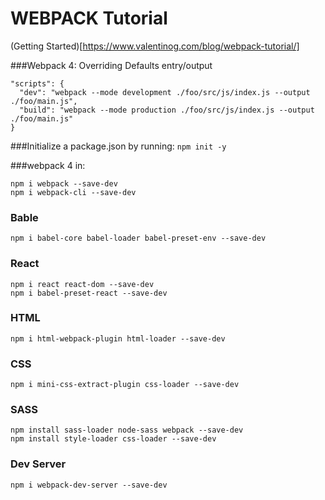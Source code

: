 # WEBPACK Tutorial

(Getting Started)[https://www.valentinog.com/blog/webpack-tutorial/]


###Webpack 4: Overriding Defaults entry/output

```
"scripts": {
  "dev": "webpack --mode development ./foo/src/js/index.js --output ./foo/main.js",
  "build": "webpack --mode production ./foo/src/js/index.js --output ./foo/main.js"
}
```

###Initialize a package.json by running:
```npm init -y```

###webpack 4 in:
```
npm i webpack --save-dev
npm i webpack-cli --save-dev
```

### Bable
```
npm i babel-core babel-loader babel-preset-env --save-dev
```

### React
```
npm i react react-dom --save-dev
npm i babel-preset-react --save-dev
```

### HTML
```
npm i html-webpack-plugin html-loader --save-dev
```

### CSS
```
npm i mini-css-extract-plugin css-loader --save-dev
```

### SASS
```
npm install sass-loader node-sass webpack --save-dev
npm install style-loader css-loader --save-dev
```

### Dev Server
```
npm i webpack-dev-server --save-dev
```